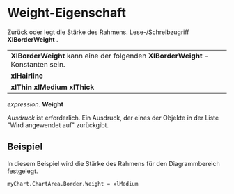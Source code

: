 
# Weight-Eigenschaft

Zurück oder legt die Stärke des Rahmens. Lese-/Schreibzugriff 
 **XlBorderWeight**
 .


||
|:-----|
|**XlBorderWeight** kann eine der folgenden **XlBorderWeight** -Konstanten sein.|
|**xlHairline**|
|**xlThin** **xlMedium** **xlThick**|

 _expression_. **Weight**

 _Ausdruck_ ist erforderlich. Ein Ausdruck, der eines der Objekte in der Liste "Wird angewendet auf" zurückgibt.

## Beispiel

In diesem Beispiel wird die Stärke des Rahmens für den Diagrammbereich festgelegt.


```
myChart.ChartArea.Border.Weight = xlMedium
```

